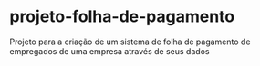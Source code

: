 # projeto-folha-de-pagamento
Projeto para a criação de um sistema de folha de pagamento de empregados de uma empresa através de seus dados
